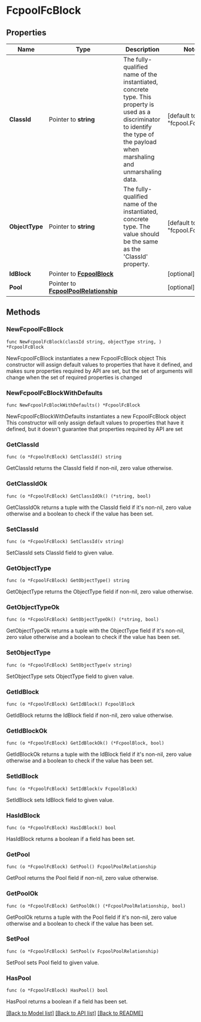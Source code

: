# FcpoolFcBlock

## Properties

Name | Type | Description | Notes
------------ | ------------- | ------------- | -------------
**ClassId** | Pointer to **string** | The fully-qualified name of the instantiated, concrete type. This property is used as a discriminator to identify the type of the payload when marshaling and unmarshaling data. | [default to "fcpool.FcBlock"]
**ObjectType** | Pointer to **string** | The fully-qualified name of the instantiated, concrete type. The value should be the same as the &#39;ClassId&#39; property. | [default to "fcpool.FcBlock"]
**IdBlock** | Pointer to [**FcpoolBlock**](FcpoolBlock.md) |  | [optional] 
**Pool** | Pointer to [**FcpoolPoolRelationship**](FcpoolPoolRelationship.md) |  | [optional] 

## Methods

### NewFcpoolFcBlock

`func NewFcpoolFcBlock(classId string, objectType string, ) *FcpoolFcBlock`

NewFcpoolFcBlock instantiates a new FcpoolFcBlock object
This constructor will assign default values to properties that have it defined,
and makes sure properties required by API are set, but the set of arguments
will change when the set of required properties is changed

### NewFcpoolFcBlockWithDefaults

`func NewFcpoolFcBlockWithDefaults() *FcpoolFcBlock`

NewFcpoolFcBlockWithDefaults instantiates a new FcpoolFcBlock object
This constructor will only assign default values to properties that have it defined,
but it doesn't guarantee that properties required by API are set

### GetClassId

`func (o *FcpoolFcBlock) GetClassId() string`

GetClassId returns the ClassId field if non-nil, zero value otherwise.

### GetClassIdOk

`func (o *FcpoolFcBlock) GetClassIdOk() (*string, bool)`

GetClassIdOk returns a tuple with the ClassId field if it's non-nil, zero value otherwise
and a boolean to check if the value has been set.

### SetClassId

`func (o *FcpoolFcBlock) SetClassId(v string)`

SetClassId sets ClassId field to given value.


### GetObjectType

`func (o *FcpoolFcBlock) GetObjectType() string`

GetObjectType returns the ObjectType field if non-nil, zero value otherwise.

### GetObjectTypeOk

`func (o *FcpoolFcBlock) GetObjectTypeOk() (*string, bool)`

GetObjectTypeOk returns a tuple with the ObjectType field if it's non-nil, zero value otherwise
and a boolean to check if the value has been set.

### SetObjectType

`func (o *FcpoolFcBlock) SetObjectType(v string)`

SetObjectType sets ObjectType field to given value.


### GetIdBlock

`func (o *FcpoolFcBlock) GetIdBlock() FcpoolBlock`

GetIdBlock returns the IdBlock field if non-nil, zero value otherwise.

### GetIdBlockOk

`func (o *FcpoolFcBlock) GetIdBlockOk() (*FcpoolBlock, bool)`

GetIdBlockOk returns a tuple with the IdBlock field if it's non-nil, zero value otherwise
and a boolean to check if the value has been set.

### SetIdBlock

`func (o *FcpoolFcBlock) SetIdBlock(v FcpoolBlock)`

SetIdBlock sets IdBlock field to given value.

### HasIdBlock

`func (o *FcpoolFcBlock) HasIdBlock() bool`

HasIdBlock returns a boolean if a field has been set.

### GetPool

`func (o *FcpoolFcBlock) GetPool() FcpoolPoolRelationship`

GetPool returns the Pool field if non-nil, zero value otherwise.

### GetPoolOk

`func (o *FcpoolFcBlock) GetPoolOk() (*FcpoolPoolRelationship, bool)`

GetPoolOk returns a tuple with the Pool field if it's non-nil, zero value otherwise
and a boolean to check if the value has been set.

### SetPool

`func (o *FcpoolFcBlock) SetPool(v FcpoolPoolRelationship)`

SetPool sets Pool field to given value.

### HasPool

`func (o *FcpoolFcBlock) HasPool() bool`

HasPool returns a boolean if a field has been set.


[[Back to Model list]](../README.md#documentation-for-models) [[Back to API list]](../README.md#documentation-for-api-endpoints) [[Back to README]](../README.md)


